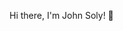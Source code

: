 Hi there, I'm John Soly! 👋

<!--

### 🚀 Software Engineer | Java Backend Developer | Spring Boot Enthusiast

I’m a final-year Computer Engineering student passionate about backend development, system design, and problem-solving. I specialize in building scalable and efficient backend systems using **Java**, **Spring Boot**.
---

### 🔥 Technologies & Tools
- **Backend:** Java, Spring Boot, REST APIs
- **Frontend:** React.js
- **Database:** PostgreSQL,MongoDB
- **DevOps & Tools:** Git, Docker, Postman, Linux

---

### 🌟 Featured Projects
🔹 [Tourism App Backend](https://github.com/JohnSoly/tourism-app) - A Spring Boot backend for a travel guide platform with real-time recommendations.  
🔹 [Problem-Solving Repo](https://github.com/JohnSoly/problem-solving) - Collection of algorithmic solutions in Java.  


---
 

🚀 Open to internships and job opportunities in Java backend development!

---

⭐ **Fun Fact:** I love football & coffee chats! ☕⚽


-->
